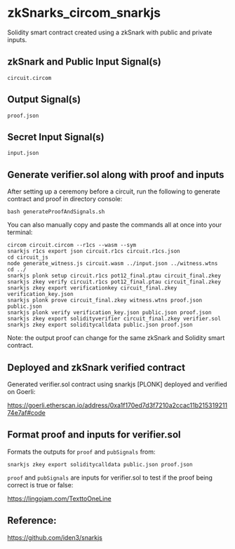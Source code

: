 # zkSnarks_circom_snarkjs

Solidity smart contract created using a zkSnark with public and private inputs.

## zkSnark and Public Input Signal(s)

    circuit.circom

## Output Signal(s)

    proof.json

## Secret Input Signal(s)

    input.json

## Generate verifier.sol along with proof and inputs

After setting up a ceremony before a circuit, run the following to generate contract and proof in directory console:

    bash generateProofAndSignals.sh

You can also manually copy and paste the commands all at once into your terminal:

    circom circuit.circom --r1cs --wasm --sym
    snarkjs r1cs export json circuit.r1cs circuit.r1cs.json
    cd circuit_js
    node generate_witness.js circuit.wasm ../input.json ../witness.wtns
    cd ../
    snarkjs plonk setup circuit.r1cs pot12_final.ptau circuit_final.zkey
    snarkjs zkey verify circuit.r1cs pot12_final.ptau circuit_final.zkey
    snarkjs zkey export verificationkey circuit_final.zkey verification_key.json
    snarkjs plonk prove circuit_final.zkey witness.wtns proof.json public.json
    snarkjs plonk verify verification_key.json public.json proof.json
    snarkjs zkey export solidityverifier circuit_final.zkey verifier.sol
    snarkjs zkey export soliditycalldata public.json proof.json

Note: the output proof can change for the same zkSnark and Solidity smart contract.

## Deployed and zkSnark verified contract

Generated verifier.sol contract using snarkjs [PLONK] deployed and verified on Goerli:

https://goerli.etherscan.io/address/0xa1f170ed7d3f7210a2ccac11b21531921174e7af#code

## Format proof and inputs for verifier.sol

Formats the outputs for ```proof``` and ```pubSignals``` from:

    snarkjs zkey export soliditycalldata public.json proof.json

```proof``` and ```pubSignals``` are inputs for verifier.sol to test if the proof being correct is true or false:

https://lingojam.com/TexttoOneLine

## Reference:

https://github.com/iden3/snarkjs
